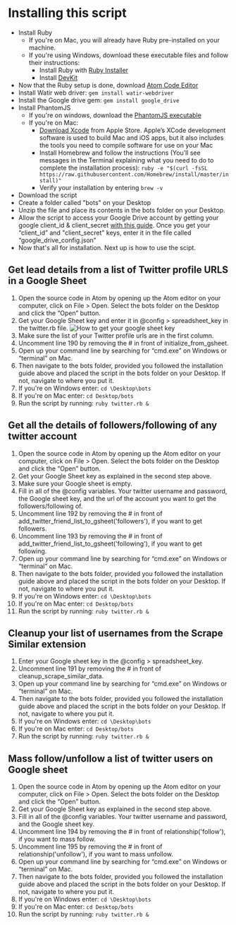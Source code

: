 # Installing this script
* Install Ruby
  * If you're on Mac, you will already have Ruby pre-installed on your machine.
  * If you're using Windows, download these executable files and follow their instructions:
    * Install Ruby with [Ruby Installer](https://rubyinstaller.org/downloads)
    * Install [DevKit](https://rubyinstaller.org/add-ons/devkit)
* Now that the Ruby setup is done, download [Atom Code Editor](https://atom.io)
* Install Watir web driver: `gem install watir-webdriver`
* Install the Google drive gem: `gem install google_drive`
* Install PhantomJS
  * If you're on windows, download the [PhantomJS executable](https://bitbucket.org/ariya/phantomjs/downloads/phantomjs-2.1.1-windows.zip)
  * If you're on Mac:
    * [Download Xcode](https://developer.apple.com/xcode) from Apple Store. Apple’s XCode development software is used to build Mac and iOS apps, but it also includes the tools you need to compile software for use on your Mac
    * Install Homebrew and follow the instructions (You’ll see messages in the Terminal explaining what you need to do to complete the installation process): `ruby -e "$(curl -fsSL https://raw.githubusercontent.com/Homebrew/install/master/install)"`
    * Verify your installation by entering `brew -v`
* Download the script
* Create a folder called "bots" on your Desktop
* Unzip the file and place its contents in the bots folder on your Desktop.
* Allow the script to access your Google Drive account by getting your google client_id & client_secret [with this guide](https://www.scrappycabin.com/guides/google-drive-authorisation). Once you get your “client_id” and "client_secret" keys, enter it in the file called “google_drive_config.json”
* Now that's all for installation. Next up is how to use the scipt.


## Get lead details from a list of Twitter profile URLS in a Google Sheet
1. Open the source code in Atom by opening up the Atom editor on your computer, click on File > Open. Select the bots folder on the Desktop and click the “Open” button.
1. Get your Google Sheet key and enter it in @config > spreadsheet_key in the twitter.rb file.
![How to get your google sheet key](https://lh4.googleusercontent.com/7Q0oulBdGR94PRNN8byIgHXDSj5AqEnntrIf9IV4sNLCLX81VRPiaVAb0YMmUvEamaS9u8vsN_vjp2AJpse6KyLkgH20SZN3GrxGVma-WBeVitepnMC_ecBaGOzIwQP_NyMnGbI9)
1. Make sure the list of your Twitter profile urls are in the first column.
1. Uncomment line 190 by removing the # in front of initialize_from_gsheet.
1. Open up your command line by searching for “cmd.exe” on Windows or “terminal” on Mac.
1. Then navigate to the bots folder, provided you followed the installation guide above and placed the script in the bots folder on your Desktop. If not, navigate to where you put it.
 1. If you're on Windows enter: `cd \Desktop\bots`
 1. If you're on Mac enter: `cd Desktop/bots`
1. Run the script by running: `ruby twitter.rb &`

## Get all the details of followers/following of any twitter account
1. Open the source code in Atom by opening up the Atom editor on your computer, click on File > Open. Select the bots folder on the Desktop and click the “Open” button.
1. Get your Google Sheet key as explained in the second step above.
1. Make sure your Google sheet is empty.
1. Fill in all of the @config variables. Your twitter username and password, the Google sheet key, and the url of the account you want to get the followers/following of.
1. Uncomment line 192 by removing the # in front of add_twitter_friend_list_to_gsheet('followers'), if you want to get followers.
1. Uncomment line 193 by removing the # in front of add_twitter_friend_list_to_gsheet('following'), if you want to get following.
1. Open up your command line by searching for “cmd.exe” on Windows or “terminal” on Mac.
1. Then navigate to the bots folder, provided you followed the installation guide above and placed the script in the bots folder on your Desktop. If not, navigate to where you put it.
 1. If you're on Windows enter: `cd \Desktop\bots`
 1. If you're on Mac enter: `cd Desktop/bots`
1. Run the script by running: `ruby twitter.rb &`

## Cleanup your list of usernames from the Scrape Similar extension
1. Enter your Google sheet key in the @config > spreadsheet_key.
1. Uncomment line 191 by removing the # in front of cleanup_scrape_similar_data.
1. Open up your command line by searching for “cmd.exe” on Windows or “terminal” on Mac.
1. Then navigate to the bots folder, provided you followed the installation guide above and placed the script in the bots folder on your Desktop. If not, navigate to where you put it.
 1. If you're on Windows enter: `cd \Desktop\bots`
 1. If you're on Mac enter: `cd Desktop/bots`
1. Run the script by running: `ruby twitter.rb &`

## Mass follow/unfollow a list of twitter users on Google sheet
1. Open the source code in Atom by opening up the Atom editor on your computer, click on File > Open. Select the bots folder on the Desktop and click the “Open” button.
1. Get your Google Sheet key as explained in the second step above.
1. Fill in all of the @config variables. Your twitter username and password, and the Google sheet key.
1. Uncomment line 194 by removing the # in front of relationship('follow'), if you want to mass follow.
1. Uncomment line 195 by removing the # in front of relationship('unfollow'), if you want to mass unfollow.
1. Open up your command line by searching for “cmd.exe” on Windows or “terminal” on Mac.
1. Then navigate to the bots folder, provided you followed the installation guide above and placed the script in the bots folder on your Desktop. If not, navigate to where you put it.
 1. If you're on Windows enter: `cd \Desktop\bots`
 1. If you're on Mac enter: `cd Desktop/bots`
1. Run the script by running: `ruby twitter.rb &`
